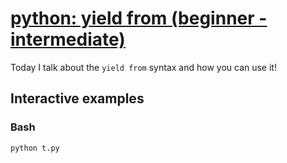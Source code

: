 # [python: yield from (beginner - intermediate)](https://youtu.be/36nDT1ryA5o)

Today I talk about the `yield from` syntax and how you can use it!

## Interactive examples

### Bash

```bash
python t.py
```
